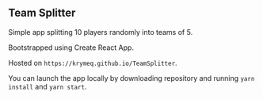 ## Team Splitter

Simple app splitting 10 players randomly into teams of 5.

Bootstrapped using Create React App.

Hosted on `https://krymeq.github.io/TeamSplitter`.

You can launch the app locally by downloading repository and running `yarn install` and `yarn start`.